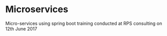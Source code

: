 # Microservices
Micro-services using spring boot training conducted at RPS consulting on 12th June 2017
